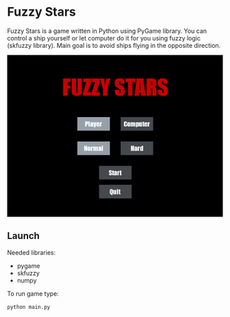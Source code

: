 # Fuzzy Stars

Fuzzy Stars is a game written in Python using PyGame library. You can control a ship yourself or let computer do it for you using fuzzy logic (skfuzzy library). Main goal is to avoid ships flying in the opposite direction.

![gif](./program.gif)

## Launch

Needed libraries:

- pygame
- skfuzzy
- numpy 

To run game type:

```bash
python main.py
```
